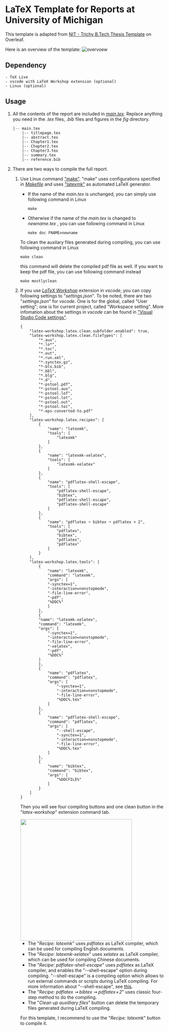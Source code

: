 # LaTeX Template for Reports at University of Michigan

This template is adapted from [NIT - Trichy B.Tech Thesis Template](https://www.overleaf.com/latex/templates/nit-trichy-btech-thesis-template/cywtdmqjjmgr)
on Overleaf.

Here is an overview of the template:
![overvoew](fig/overview.JPG)

## Dependency

    - TeX Live
    - vscode with LaTeX Workshop extension (optional)
    - Linux (optional)

## Usage

1. All the contents of the report are included in [*main.tex*](main.tex). Replace anything you need in the *.tex* files, *.bib* files and figures in the *fig* directory.
   
    ```
    |-- main.tex
        |-- titlepage.tex
        |-- abstract.tex
        |-- Chapter1.tex
        |-- Chapter2.tex
        |-- Chapter3.tex
        |-- summary.tex
        |-- reference.bib
    ```

2. There are two ways to compile the full report.
    
    1. Use Linux command ["make"](https://www.gnu.org/software/make/#:~:text=Make%20is%20not%20limited%20to,or%20Makeinfo%20to%20format%20documentation.). 
   "make" uses configurations specified in [*Makefile*](Makefile) and 
   uses ["latexmk"](https://ctan.org/pkg/latexmk?lang=en) as automated LaTeX 
   generator. 
       - If the name of the *main.tex* is unchanged, you can simply use 
        following command in Linux
  
            ```
            make
            ```
       - Otherwise if the name of the *main.tex* is changed to *newname.tex* , 
        you can use following command in Linux

            ```
            make doc FNAME=newname
            ```
        To clean the auxilary files generated during compiling, you can use 
        following command in Linux

        ```
        make clean
        ```
        this command will delete the compiled pdf file as well. If you want to
        keep the pdf file, you can use following command instead

        ```
        make mostlyclean
        ```

    1. If you use [*LaTeX Workshop*](https://marketplace.visualstudio.com/items?itemName=James-Yu.latex-workshop) 
   extension in *vscode*, you can copy following settings to "*settings.json*". 
   To be noted, there are two "*settings.json*" for *vscode*. One is for the 
   global, called "User setting"; one is for current project, called "Workspace 
   setting". More infomation about the settings in *vscode* can be found in 
   ["Visual Studio Code settings"](https://code.visualstudio.com/docs/getstarted/settings).

        ```
        {
            "latex-workshop.latex.clean.subfolder.enabled": true,
            "latex-workshop.latex.clean.fileTypes": [ 
                "*.aux",
                "*.lo*",
                "*.toc",
                "*.out",
                "*.run.xml",
                "*.synctex.gz",
                "*-blx.bib",
                "*.bbl",
                "*.blg",
                "*.d",
                "*-pstool.pdf",
                "*-pstool.aux",
                "*-pstool.lof",
                "*-pstool.lot",
                "*-pstool.out",
                "*-pstool.toc",
                "*-eps-converted-to.pdf"
            ],
            "latex-workshop.latex.recipes": [
                {
                    "name": "latexmk",
                    "tools": [
                        "latexmk"
                    ]
                },
                {
                    "name": "latexmk-xelatex",
                    "tools": [
                        "latexmk-xelatex"
                    ]
                },
                {
                    "name": "pdflatex-shell-escape",
                    "tools": [
                        "pdflatex-shell-escape",
                        "bibtex",
                        "pdflatex-shell-escape",
                        "pdflatex-shell-escape"
                    ]
                },
                {
                    "name": "pdflatex ➞ bibtex ➞ pdflatex × 2",
                    "tools": [
                        "pdflatex",
                        "bibtex",
                        "pdflatex",
                        "pdflatex"
                    ]
                }
            ],
            "latex-workshop.latex.tools": [
                {
                    "name": "latexmk",
                    "command": "latexmk",
                    "args": [
                    "-synctex=1",
                    "-interaction=nonstopmode",
                    "-file-line-error",
                    "-pdf",
                    "%DOC%"
                    ]
                },
                {
                "name": "latexmk-xelatex",
                "command": "latexmk",
                "args": [
                    "-synctex=1",
                    "-interaction=nonstopmode",
                    "-file-line-error",
                    "-xelatex",
                    "-pdf",
                    "%DOC%"
                ]
                },
                {
                    "name": "pdflatex",
                    "command": "pdflatex",
                    "args": [
                        "-synctex=1",
                        "-interaction=nonstopmode",
                        "-file-line-error",
                        "%DOC%.tex"
                    ]
                },
                {
                    "name": "pdflatex-shell-escape",
                    "command": "pdflatex",
                    "args": [
                        "--shell-escape",
                        "-synctex=1",
                        "-interaction=nonstopmode",
                        "-file-line-error",
                        "%DOC%.tex"
                    ]
                },
                {
                    "name": "bibtex",
                    "command": "bibtex",
                    "args": [
                        "%DOCFILE%"
                    ]
                }
            ]
        }
        ```
    
        Then you will see four compiling buttons and one clean button in the 
        "*latex-workshop*" extension command tab.

        <img src="./fig/recipe.JPG" width = "352" height = "383" align=center />

        - The "*Recipe: latexmk*" uses *pdflatex* as LaTeX compiler, which can 
        be used for compiling English documents. 
        - The "*Recipe: latexmk-xelatex*" uses *xelatex* as LaTeX compiler, 
        which can be used for compiling Chinese documents. 
        - The "*Recipe: pdflatex-shell-escape*" uses *pdflatex* as LaTeX compiler, 
        and enables the "--shell-escape" option during compiling. "--shell-escape" 
        is a compiling option which allows to run external commands or scripts 
        during LaTeX compiling. For more information about "--shell-escape", see
        [this](https://tex.stackexchange.com/questions/88740/what-does-shell-escape-do).
        - The "*Recipe: pdflatex ➞ bibtex ➞ pdflatex × 2*" uses classic 
        four-step method to do the compiling.
        - The "*Clean up auxilliary files*" button can delete the temporary files 
        generated during LaTeX compiling.  

        For this template, I recommend to use the "*Recipe: latexmk*" button
        to compile it.
